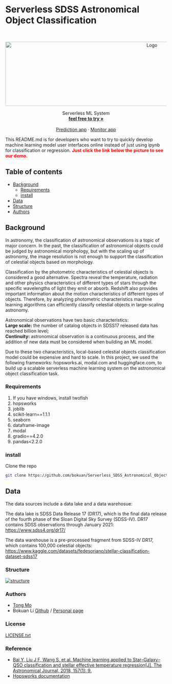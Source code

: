 
# Serverless SDSS Astronomical Object Classification


<!-- PROJECT SHIELDS -->
<!-- @import "[TOC]" {cmd="toc" depthFrom=1 depthTo=6 orderedList=false} -->
<!-- PROJECT LOGO -->
<br />

<p align="center">
  <a href="https://huggingface.co/spaces/bokuan/SDSS_star_classificiation">
    <img src="https://github.com/bokuan/Serverless_SDSS_Astronomical_Object_Classification/blob/main/res/logo.jpg" alt="Logo" width="900" height="200">
  </a>

  
  <p align="center">
    Serverless ML System
    <br />
    <a href="https://huggingface.co/spaces/bokuan/SDSS_star_classificiation"><strong>feel free to try »</strong></a>
    <br />
    <br />
    <a href="https://huggingface.co/spaces/bokuan/SDSS_star_classificiation">Prediction app</a>
    ·
    <a href="https://huggingface.co/spaces/bokuan/SDSS_star_classificiation_monitor">Monitor app</a>
    
  </p>

</p>

This README.md is for developers who want to try to quickly develop machine learning model user interfaces online instead of just using ipynb for classification or regression.
<span style="color:red">**Just click the link below the picture to see our demo.**</span>
 
## Table of contents

- [Background](#Background)
  - [Requirements](#Requirements)
  - [install](#install)
- [Data](#Data)
- [Structure](#Structure)
- [Authors](#Authors)

## Background

In astronomy, the classification of astronomical observations is a topic of major concern. In the past, the classification of astronomical objects could be judged by astronomical morphology, but with the scaling up of astronomy, the image resolution is not enough to support the classification of celestial objects based on morphology. 

Classification by the photometric characteristics of celestial objects is considered a good alternative. Spectra reveal the temperature, radiation and other physics characteristics of different types of stars through the specific wavelengths of light they emit or absorb. Redshift also provides important information about the motion characteristics of different types of objects. Therefore, by analyzing photometric characteristics machine learning algorithms can efficiently classify celestial objects in large-scaling astronomy.

Astronomical observations have two basic characteristics: <br>
<b>Large scale:</b> the number of catalog objects in SDSS17 released data has reached billion level; <br><b>Continuity: </b>astronomical observation is a continuous process, and the addition of new data must be considered when building an ML model. 

Due to these two characteristics, local-based celestial objects classification model could be expensive and hard to scale. In this project, we used the following frameworks: hopsworks.ai, modal.com and huggingface.com, to build up a scalable serverless machine learning system on the astronomical object classification task.


### Requirements
1. If you have windows, install twofish
2. hopsworks
3. joblib
4. scikit-learn==1.1.1
5. seaborn
6. dataframe-image
7. modal
8. gradio==4.2.0
9. pandas<2.2.0

### **install**
Clone the repo

```sh
git clone https://github.com/bokuan/Serverless_SDSS_Astronomical_Object_Classification.git
```

## Data 
The data sources include a data lake and a data warehosue:

The data lake is SDSS Data Release 17 (DR17), which is the final data release of the fourth phase of the Sloan Digital Sky Survey (SDSS-IV). DR17 contains SDSS observations through January 2021: https://www.sdss4.org/dr17/

The data warehouse is a pre-processed fragment from SDSS-IV DR17, which contains 100,000 celestial objects: https://www.kaggle.com/datasets/fedesoriano/stellar-classification-dataset-sdss17

### Structure

[![structure](https://github.com/bokuan/Serverless_SDSS_Astronomical_Object_Classification/blob/main/res/structure.png)](https://github.com/bokuan/Serverless_SDSS_Astronomical_Object_Classification/blob/main/res/structure.png)


### Authors
- [Tong Mo](https://github.com/Tongm56)
- Bokuan Li [Github](https://github.com/bokuan) / [Personal page](https://bokuan.li/)


### License

 [LICENSE.txt](https://github.com/bokuan/Serverless_SDSS_Astronomical_Object_Classification/blob/main/LICENSE)

### Reference

- [Bai Y, Liu J F, Wang S, et al. Machine learning applied to Star–Galaxy–QSO classification and stellar effective temperature regression[J]. The Astronomical Journal, 2018, 157(1): 9.](https://iopscience.iop.org/article/10.3847/1538-3881/aaf009/meta)
- [Hopsworks documentation](https://docs.hopsworks.ai/3.5/)




